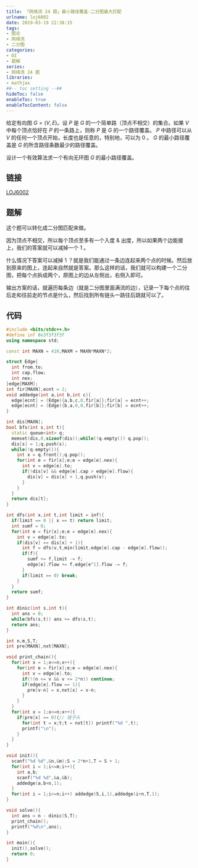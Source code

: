 ```yaml
---
title: 「网络流 24 题」最小路径覆盖-二分图最大匹配
urlname: loj6002
date: 2019-03-19 22:38:15
tags:
- 图论
- 网络流
- 二分图
categories:
- OI
- 题解
series:
- 网络流 24 题
libraries:
- mathjax 
##-- toc setting --##
hideToc: false
enableToc: true
enableTocContent: false
---
```


给定有向图 $G = (V, E)$。设 $P$ 是 $G$ 的一个简单路（顶点不相交）的集合。如果 $V$ 中每个顶点恰好在 $P$ 的一条路上，则称 $P$ 是 $G$ 的一个路径覆盖。 $P$ 中路径可以从 $V$ 的任何一个顶点开始，长度也是任意的，特别地，可以为 $0$ 。 $G$ 的最小路径覆盖是 $G$ 的所含路径条数最少的路径覆盖。

设计一个有效算法求一个有向无环图 $G$ 的最小路径覆盖。

<!--more-->

## 链接

[LOJ6002](https://loj.ac/problem/6002)

## 题解

这个题可以转化成二分图匹配来做。

因为顶点不相交，所以每个顶点至多有一个入度 & 出度，所以如果两个边能接上，我们的答案就可以减掉一个 1 。

什么情况下答案可以减掉 1 ？就是我们能通过一条边连起来两个点的时候。然后放到原来的图上，连起来自然就是答案。那么这样的话，我们就可以构建一个二分图，把每个点拆成两个，原图上的边从左侧出，右侧入即可。

输出方案的话，就遍历每条边（就是二分图里面满流的边），记录一下每个点的往后走和往前走的节点是什么，然后找到所有链头一路往后跳就可以了。

## 代码

```cpp
#include <bits/stdc++.h>
#define inf 0x3f3f3f3f
using namespace std;

const int MAXN = 410,MAXM = MAXN*MAXN*2;

struct Edge{
  int from,to;
  int cap,flow;
  int nex;
}edge[MAXM];
int fir[MAXN],ecnt = 2;
void addedge(int a,int b,int c){
  edge[ecnt] = (Edge){a,b,c,0,fir[a]};fir[a] = ecnt++;
  edge[ecnt] = (Edge){b,a,0,0,fir[b]};fir[b] = ecnt++;
}

int dis[MAXN];
bool bfs(int s,int t){
  static queue<int> q;
  memset(dis,0,sizeof(dis));while(!q.empty()) q.pop();
  dis[s] = 1;q.push(s);
  while(!q.empty()){
    int x = q.front();q.pop();
    for(int e = fir[x];e;e = edge[e].nex){
      int v = edge[e].to;
      if(!dis[v] && edge[e].cap > edge[e].flow){
        dis[v] = dis[x] + 1,q.push(v);
      }
    }
  }
  return dis[t];
}

int dfs(int x,int t,int limit = inf){
  if(limit == 0 || x == t) return limit;
  int sumf = 0;
  for(int e = fir[x];e;e = edge[e].nex){
    int v = edge[e].to;
    if(dis[v] == dis[x] + 1){
      int f = dfs(v,t,min(limit,edge[e].cap - edge[e].flow));
      if(f){
        sumf += f,limit -= f;
        edge[e].flow += f,edge[e^1].flow -= f;
      }
      if(limit == 0) break;
    }
  }
  return sumf;
}

int dinic(int s,int t){
  int ans = 0;
  while(bfs(s,t)) ans += dfs(s,t);
  return ans;
}

int n,m,S,T;
int pre[MAXN],nxt[MAXN];

void print_chain(){
  for(int x = 1;x<=n;x++){
    for(int e = fir[x];e;e = edge[e].nex){
      int v = edge[e].to;
      if(!(n <= v && v <= 2*n)) continue;
      if(edge[e].flow == 1){
        pre[v-n] = x,nxt[x] = v-n;
      }
    }
  }
  for(int x = 1;x<=n;x++){
    if(pre[x] == 0){// 链子头
      for(int t = x;t;t = nxt[t]) printf("%d ",t);
      printf("\n");
    }
  }
}

void init(){
  scanf("%d %d",&n,&m);S = 2*n+1,T = S + 1;
  for(int i = 1;i<=m;i++){
    int a,b;
    scanf("%d %d",&a,&b);
    addedge(a,b+n,1);
  }
  for(int i = 1;i<=n;i++) addedge(S,i,1),addedge(i+n,T,1);
}

void solve(){
  int ans = n - dinic(S,T);
  print_chain();
  printf("%d\n",ans);
}

int main(){
  init(),solve();
  return 0;
}
```